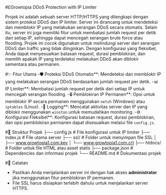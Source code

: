 #£Growtopia DDoS Protection with IP Limiter

Projek ini adalah sebuah server HTTP/HTTPS yang dilengkapi dengan sistem proteksi DDoS dan IP limiter. Server ini dirancang untuk mendeteksi dan memblokir IP yang melakukan serangan DDoS secara otomatis. Selain itu, server ini juga memiliki fitur untuk membatasi jumlah request per detik dari setiap IP, sehingga dapat mencegah serangan brute force atau flooding.
Projek ini cocok digunakan untuk melindungi server  dari serangan DDoS dan traffic yang tidak diinginkan. Dengan konfigurasi yang fleksibel, Anda dapat menyesuaikan batasan request, durasi pemblokiran, dan memilih apakah IP yang terdeteksi melakukan DDoS akan diblokir sementara atau permanen.

#✨ Fitur Utama
-🛡️ Proteksi DDoS Otomatis**: Mendeteksi dan memblokir IP yang melakukan serangan DDoS berdasarkan jumlah request per detik.
-📊 IP Limiter**: Membatasi jumlah request per detik dari setiap IP untuk mencegah serangan flooding.
-🔒 Pemblokiran IP Permanen**: Opsi untuk memblokir IP secara permanen menggunakan `netsh` (Windows) atau `iptables` (Linux).
-📝 Logging**: Mencatat aktivitas server dan IP yang diblokir menggunakan `winston` untuk memudahkan monitoring.
-⚙️ Konfigurasi Fleksibel**: Konfigurasi batasan request, durasi pemblokiran, dan opsi pemblokiran permanen dapat disesuaikan melalui file `config.js`.

#📂 Struktur Projek
├── config.js              # File konfigurasi untuk IP limiter
├── index.js               # File utama server
├── ssl/                   # Folder untuk menyimpan file SSL
│   ├── www.growtopia1.com.key
│   └── www.growtopia1.com.crt
├── htdocs/                # Folder untuk file HTML atau asset statis
├── package.json           # Dependencies dan informasi projek
└── README.md              # Dokumentasi projek

#🎯 Catatan
- Pastikan Anda menjalankan server ini dengan hak akses **administrator** jika menggunakan fitur pemblokiran IP permanen.
- File SSL harus disiapkan terlebih dahulu untuk menjalankan server HTTPS.


